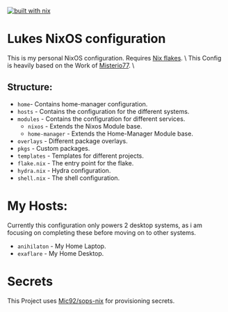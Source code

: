 [![built with nix](https://img.shields.io/static/v1?logo=nixos&logoColor=white&label=&message=Built%20with%20Nix&color=41439a)](https://builtwithnix.org)

# Lukes NixOS configuration

This is my personal NixOS configuration. Requires
[Nix flakes](https://nixos.wiki/wiki/Flakes). \\ This Config is heavily based on
the Work of [Misterio77](https://github.com/Misterio77). \\

## Structure:

- `home`- Contains home-manager configuration.
- `hosts` - Contains the configuration for the different systems.
- `modules` - Contains the configuration for different services.
  - `nixos` - Extends the Nixos Module base.
  - `home-manager` - Extends the Home-Manager Module base.
- `overlays` - Different package overlays.
- `pkgs` - Custom packages.
- `templates` - Templates for different projects.
- `flake.nix` - The entry point for the flake.
- `hydra.nix` - Hydra configuration.
- `shell.nix` - The shell configuration.

# My Hosts:

Currently this configuration only powers 2 desktop systems, as i am focusing on completing these before moving on to other systems.

- `anihilaton` - My Home Laptop.
- `exaflare` - My Home Desktop.

# Secrets

This Project uses [Mic92/sops-nix](https://github.com/Mic92/sops-nix) for
provisioning secrets.
